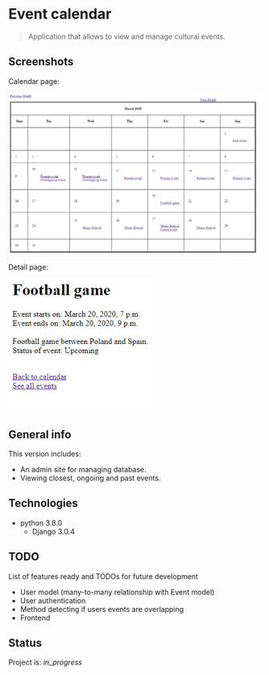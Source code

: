 # Event calendar
> Application that allows to view and manage cultural events.

## Screenshots
Calendar page:

![calendar](/img/calendar.PNG)

Detail page:

![calendar](/img/detail.PNG)

## General info
This version includes:
* An admin site for managing database.
* Viewing closest, ongoing and past events.

## Technologies
* python 3.8.0
	* Django 3.0.4

## TODO
List of features ready and TODOs for future development
* User model (many-to-many relationship with Event model)
* User authentication
* Method detecting if users events are overlapping
* Frontend

## Status
Project is: _in_progress_


